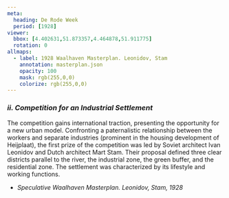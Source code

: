 ```yaml
---
meta:
  heading: De Rode Week
  period: [1928]
viewer:
  bbox: [4.402631,51.873357,4.464878,51.911775]
  rotation: 0
allmaps:
  - label: 1928 Waalhaven Masterplan. Leonidov, Stam
    annotation: masterplan.json
    opacity: 100
    mask: rgb(255,0,0)
    colorize: rgb(255,0,0)
---
```


### _ii.    Competition for an Industrial Settlement_

 The competition gains international traction, presenting the opportunity for a new urban model. Confronting a paternalistic relationship between the workers and separate industries (prominent in the housing development of Heijplaat), the first prize of the competition was led by Soviet architect Ivan Leonidov and Dutch architect Mart Stam. Their proposal defined three clear districts parallel to the river, the industrial zone, the green buffer, and the residential zone. The settlement was characterized by its lifestyle and working functions.

- _Speculative Waalhaven Masterplan. Leonidov, Stam, 1928_

